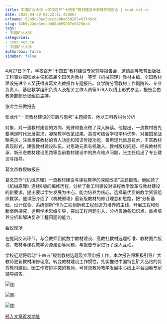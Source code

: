 ```yaml
---
title: 中国矿业大学->学校召开“十四五”教材建设专家辅导报告会 | cumt.net.cn
date: 2022-04-30 01:22:11.428867
urlname: 62b9c23ee3eccde08a059207e637dbcd
slug: 62b9c23ee3eccde08a059207e637dbcd
tags: 
- 中国矿业大学
categories:
- cumt.net.cn
- 中国矿业大学
authorbox: false
sidebar: false
---
```

4月27日下午，学校召开“十四五”教材建设专家辅导报告会，邀请高等教育出版社工科事业部张龙主任和首届全国优秀教材一等奖《机械原理》教材主编、全国教材建设先进个人奖获得者葛文杰教授作专题报告。各学院分管教材工作副院长、专业负责人、基层教学组织负责人及相关工作人员等376人以线上形式参会，报告会由教务部部长张绍良主持。

张龙主任做报告

张龙作“一流教材建设的实践与思考”主题报告。他以工科教材为分析
<!--more-->
对象，对一流教材建设的方向、规律和要点做了深入解读。他提出，一流教材首先要满足时代发展需求，凝聚教学改革成果。高校可结合学校学科优势，对接国家战略需求，注重发挥教材的育人功能和知识传授功能，善用现代信息技术，丰富教材表现形式，建强教材建设队伍。对思政元素有机融入、教材版权问题、经典教材传承、新形态教材建设思路等当前教材建设中的热点难点问题，张主任给出了专业建议与指导。

葛文杰教授做报告

葛文杰作“《机械原理》一流教材建设与课程教学的深度改革”主题报告。他回顾了《机械原理》连续8版的编修历程，分析了新工科建设对课程教学改革与教材建设的新要求，提出要以学生发展为中心，能力培养为核心，选择最优质的教学资源组织教学。他详细介绍了《机械原理》最新版教材的修订理念和思路，把“分析基础、设计综合、系统创新”作为工程创新和工程创造力培养的主线，开展工程和创新案例探究，运用学术思维引导，突出工程问题引入，分析贯通各知识点，重点培养分析和解决复杂工程问题的能力。

会议现场

在提问交流环节，与会教师们就数字教材建设、高教社教材选题标准、教材图片版权、教材与课程教学资源建设等问题，与报告专家进行了深入互动。

学校近期将启动“十四五”规划教材选题及立项申报工作，本次报告将积极引导广大教师更新教材编修理念，转变教材建设工作惯性，扎实推进中国特色矿大品格的优秀教材建设。因工作安排冲突的教师，可登录教师教学发展中心线上平台回看专家辅导报告。

![图](http://xwzx.cumt.edu.cn/_upload/article/images/9b/e3/6ed96f2548c795c7e29376c0c574/18ace2d1-3f2a-426f-aa1e-52cc1d9b028f.png)

![图](http://xwzx.cumt.edu.cn/_upload/article/images/9b/e3/6ed96f2548c795c7e29376c0c574/d134f0cb-db51-49c7-8cda-736586764c98.png)

![图](http://xwzx.cumt.edu.cn/_upload/article/images/9b/e3/6ed96f2548c795c7e29376c0c574/e0fbb4f7-985a-48ee-8b75-bfae5475b8b8.png)

[转入文章首发地址](http://xwzx.cumt.edu.cn/7f/e0/c523a622560/page.htm)